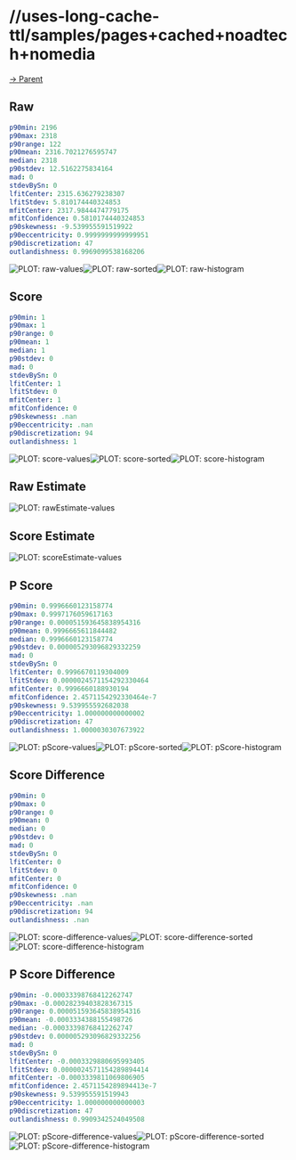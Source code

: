 
# //uses-long-cache-ttl/samples/pages+cached+noadtech+nomedia

[→ Parent](../..)


## Raw


```yaml
p90min: 2196
p90max: 2318
p90range: 122
p90mean: 2316.7021276595747
median: 2318
p90stdev: 12.5162275834164
mad: 0
stdevBySn: 0
lfitCenter: 2315.636279238307
lfitStdev: 5.810174440324853
mfitCenter: 2317.9844474779175
mfitConfidence: 0.5810174440324853
p90skewness: -9.539955591519922
p90eccentricity: 0.9999999999999951
p90discretization: 47
outlandishness: 0.9969099538168206

```

![PLOT: raw-values](./raw/values.svg)![PLOT: raw-sorted](./raw/sorted.svg)![PLOT: raw-histogram](./raw/histogram.svg)
## Score


```yaml
p90min: 1
p90max: 1
p90range: 0
p90mean: 1
median: 1
p90stdev: 0
mad: 0
stdevBySn: 0
lfitCenter: 1
lfitStdev: 0
mfitCenter: 1
mfitConfidence: 0
p90skewness: .nan
p90eccentricity: .nan
p90discretization: 94
outlandishness: 1

```

![PLOT: score-values](./score/values.svg)![PLOT: score-sorted](./score/sorted.svg)![PLOT: score-histogram](./score/histogram.svg)
## Raw Estimate

![PLOT: rawEstimate-values](./rawEstimate/values.svg)
## Score Estimate

![PLOT: scoreEstimate-values](./scoreEstimate/values.svg)
## P Score


```yaml
p90min: 0.9996660123158774
p90max: 0.9997176059617163
p90range: 0.000051593645838954316
p90mean: 0.9996665611844482
median: 0.9996660123158774
p90stdev: 0.000005293096829332259
mad: 0
stdevBySn: 0
lfitCenter: 0.9996670119304009
lfitStdev: 0.0000024571154292330464
mfitCenter: 0.9996660188930194
mfitConfidence: 2.4571154292330464e-7
p90skewness: 9.539955592682038
p90eccentricity: 1.000000000000002
p90discretization: 47
outlandishness: 1.0000030307673922

```

![PLOT: pScore-values](./pScore/values.svg)![PLOT: pScore-sorted](./pScore/sorted.svg)![PLOT: pScore-histogram](./pScore/histogram.svg)
## Score Difference


```yaml
p90min: 0
p90max: 0
p90range: 0
p90mean: 0
median: 0
p90stdev: 0
mad: 0
stdevBySn: 0
lfitCenter: 0
lfitStdev: 0
mfitCenter: 0
mfitConfidence: 0
p90skewness: .nan
p90eccentricity: .nan
p90discretization: 94
outlandishness: .nan

```

![PLOT: score-difference-values](./score-difference/values.svg)![PLOT: score-difference-sorted](./score-difference/sorted.svg)![PLOT: score-difference-histogram](./score-difference/histogram.svg)
## P Score Difference


```yaml
p90min: -0.00033398768412262747
p90max: -0.00028239403828367315
p90range: 0.000051593645838954316
p90mean: -0.0003334388155498726
median: -0.00033398768412262747
p90stdev: 0.000005293096829332256
mad: 0
stdevBySn: 0
lfitCenter: -0.0003329880695993405
lfitStdev: 0.0000024571154289894414
mfitCenter: -0.0003339811069806905
mfitConfidence: 2.4571154289894413e-7
p90skewness: 9.539955591519943
p90eccentricity: 1.000000000000003
p90discretization: 47
outlandishness: 0.9909342524049508

```

![PLOT: pScore-difference-values](./pScore-difference/values.svg)![PLOT: pScore-difference-sorted](./pScore-difference/sorted.svg)![PLOT: pScore-difference-histogram](./pScore-difference/histogram.svg)
